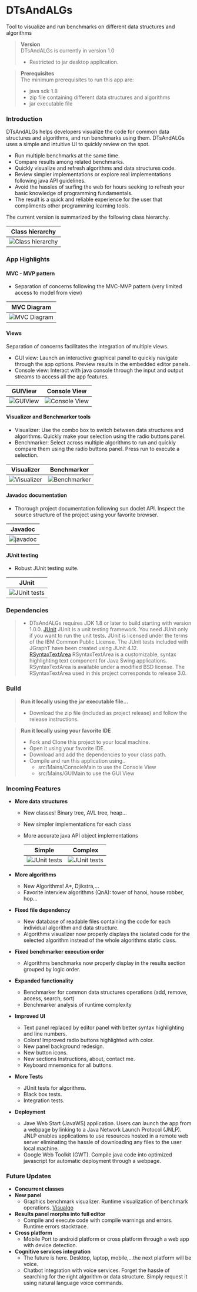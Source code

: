 # DTsAndALGs

Tool to visualize and run benchmarks on different data structures and algorithms

> **Version**  
> DTsAndALGs is currently in version 1.0
> - Restricted to jar desktop application.

> **Prerequisites**  
> The minimum prerequisites to run this app are:
> - java sdk 1.8
> - zip file containing different data structures and algorithms 
> - jar executable file

### Introduction
DTsAndALGs helps developers visualize the code for common data structures and algorithms, and run benchmarks using them.
DTsAndALGs uses a simple and intuitive UI to quickly review on the spot. 

* Run multiple benchmarks at the same time.
* Compare results among related benchmarks.
* Quickly visualize and refresh algorithms and data structures code.
* Review simpler implementations or explore real implementations following java API guidelines.
* Avoid the hassles of surfing the web for hours seeking to refresh your basic knowledge of programming fundamentals.
* The result is a quick and reliable experience for the user that compliments other programming learning tools.

The current version is summarized by the following class hierarchy.

| Class hierarchy |
|-------------------------------|
|![Class hierarchy](src/Images/Class_Hierarchy.png)|

### App Highlights

#### MVC - MVP pattern
* Separation of concerns following the MVC-MVP pattern (very limited access to model from view)

| MVC Diagram |
|-------------------------------|
|![MVC Diagram](src/Images/MVC.png)|

#### Views
Separation of concerns facilitates the integration of multiple views.
* GUI view: Launch an interactive graphical panel to quickly navigate through the app options. Preview results in the embedded editor panels.
* Console view: Interact with java console through the input and output streams to access all the app features.  

| GUIView | Console View |
|----------|-------|
|![GUIView](src/Images/GUIView.png)|![Console View](src/Images/ConsoleView.png)|

#### Visualizer and Benchmarker tools
* Visualizer: Use the combo box to switch between data structures and algorithms. Quickly make your selection using the radio buttons panel.  
* Benchmarker: Select across multiple algorithms to run and quickly compare them using the radio buttons panel. Press run to execute a selection.

| Visualizer | Benchmarker |
|----------|-------|
|![Visualizer](src/Images/Complex_implementation.png)|![Benchmarker](src/Images/Benchmarker.png)|

#### Javadoc documentation
* Thorough project documentation following sun doclet API. Inspect the source structure of the project using your favorite browser.

| Javadoc  |
|----------|
|![javadoc](src/Images/javadoc.png)|

#### JUnit testing
* Robust JUnit testing suite.

| JUnit  |
|----------|
|![JUnit tests](src/Images/Tests.png)|

### Dependencies  
> - DTsAndALGs requires JDK 1.8 or later to build starting with version 1.0.0.
[JUnit](http://junit.org) JUnit is a unit testing framework. You need JUnit only if you want to run the unit tests. JUnit is licensed under the terms of the IBM Common Public License. The JUnit tests included with JGraphT have been created using JUnit 4.12.  
[RSyntaxTextArea](https://github.com/bobbylight/RSyntaxTextArea) RSyntaxTextArea is a customizable, syntax highlighting text component for Java Swing applications. RSyntaxTextArea is available under a modified BSD license. The RSyntaxTextArea used in this project corresponds to release 3.0.  

### Build  
> **Run it locally using the jar executable file...** 
> - Download the zip file (included as project release) and follow the release instructions.

> **Run it locally using your favorite IDE**  
> - Fork and Clone this project to your local machine. 
> - Open it using your favorite IDE.  
> - Download and add the dependencies to your class path.
> - Compile and run this application using..
>   - src/Mains/ConsoleMain to use the Console View
>   - src/Mains/GUIMain to use the GUI View

### Incoming Features
 - **More data structures**
    - New classes! Binary tree, AVL tree, heap...  
    - New simpler implementations for each class  
    - More accurate java API object implementations 
    
      | Simple  | Complex |
      |----------|----------|
      |![JUnit tests](src/Images/Simpler_implementation.png)| ![JUnit tests](src/Images/Complex_implementation.png)|

 - **More algorithms**
    - New Algorithms! A*, Djikstra,...
    - Favorite interview algorithms (QnA): tower of hanoi, house robber, hop...
 - **Fixed file dependency**
    - New database of readable files containing the code for each individual algorithm and data structure. 
    - Algorithms visualizer now properly displays the isolated code for the selected algorithm instead of the whole algorithms static class. 
 - **Fixed benchmarker execution order**
    - Algorithms benchmarks now properly display in the results section grouped by logic order.
 - **Expanded functionality**
    - Benchmarker for common data structures operations (add, remove, access, search, sort)
    - Benchmarker analysis of runtime complexity
 - **Improved UI**
    - Text panel replaced by editor panel with better syntax highlighting and line numbers.
    - Colors! Improved radio buttons highlighted with color.
    - New panel background redesign.
    - New button icons. 
    - New sections Instructions, about, contact me. 
    - Keyboard mnemonics for all buttons. 
 - **More Tests**
    - JUnit tests for algorithms.
    - Black box tests.
    - Integration tests. 
 - **Deployment**
    - Jave Web Start (JavaWS) application. Users can launch the app from a webpage by linking to a Java Network Launch Protocol (JNLP). JNLP enables applications to use resources hosted in a remote web server eliminating the hassle of downloading any files to the user local machine. 
    - Google Web Toolkit (GWT). Compile java code into optimized javascript for automatic deployment through a webpage.
    
### Future Updates
 - **Concurrent classes**
 - **New panel** 
    - Graphics benchmark visualizer. Runtime visualization of benchmark operations. [Visualgo](https://visualgo.net/en)
 - **Results panel morphs into full editor**
    - Compile and execute code with compile warnings and errors. Runtime errors stacktrace.
 - **Cross platform**
    - Mobile Port to android platform or cross platform through a web app with device detection.
 - **Cognitive services integration**
    - The future is here. Desktop, laptop, mobile,...the next platform will be voice.
    - Chatbot integration with voice services. Forget the hassle of searching for the right algorithm or data structure. Simply request it using natural language voice commands.

    
 
 
 

